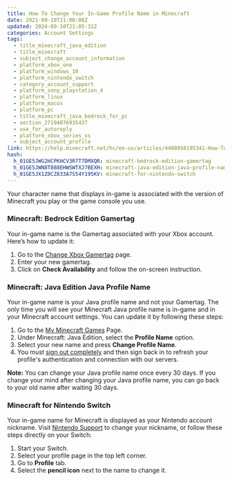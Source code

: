```yaml
---
title: How To Change Your In-Game Profile Name in Minecraft
date: 2021-09-10T21:08:08Z
updated: 2024-09-10T21:05:31Z
categories: Account Settings
tags:
  - title_minecraft_java_edition
  - title_minecraft
  - subject_change_account_information
  - platform_xbox_one
  - platform_windows_10
  - platform_nintendo_switch
  - category_account_support
  - platform_sony_playstation_4
  - platform_linux
  - platform_macos
  - platform_pc
  - title_minecraft_java_bedrock_for_pc
  - section_27194076935437
  - use_for_autoreply
  - platform_xbox_series_xs
  - subject_account_profile
link: https://help.minecraft.net/hc/en-us/articles/4408950195341-How-To-Change-Your-In-Game-Profile-Name-in-Minecraft
hash:
  h_01GE5JWG2HCPKHCV3R7T7DMXQR: minecraft-bedrock-edition-gamertag
  h_01GE5JWN8T888EHWSWTXJ7BEXH: minecraft-java-edition-java-profile-name
  h_01GE5JX1Z0CZ833A7S54Y195KV: minecraft-for-nintendo-switch
---
```


Your character name that displays in-game is associated with the version of Minecraft you play or the game console you use.

### Minecraft: Bedrock Edition Gamertag

Your in-game name is the Gamertag associated with your Xbox account. Here’s how to update it:

1.  Go to the [Change Xbox Gamertag](https://social.xbox.com/changegamertag) page.
2.  Enter your new gamertag.
3.  Click on **Check Availability** and follow the on-screen instruction.

### Minecraft: Java Edition Java Profile Name

Your in-game name is your Java profile name and not your Gamertag. The only time you will see your Minecraft Java profile name is in-game and in your Minecraft account settings. You can update it by following these steps:

1.  Go to the [My Minecraft Games](https://www.minecraft.net/en-us/login) Page.
2.  Under Minecraft: Java Edition, select the **Profile Name** option.
3.  Select your new name and press **Change Profile Name**.
4.  You must [sign out completely](../Account-Sign-In/How-to-Sign-Out-of-Minecraft.md) and then sign back in to refresh your profile's authentication and connection with our servers.

**Note:** You can change your Java profile name once every 30 days. If you change your mind after changing your Java profile name, you can go back to your old name after waiting 30 days.

### Minecraft for Nintendo Switch 

Your in-game name for Minecraft is displayed as your Nintendo account nickname. Visit [Nintendo Support](https://en-americas-support.nintendo.com/app/answers/detail/a_id/63086/~/how-to-change-nintendo-account-nickname) to change your nickname, or follow these steps directly on your Switch:

1.  Start your Switch.
2.  Select your profile page in the top left corner.
3.  Go to **Profile** tab.
4.  Select the **pencil icon** next to the name to change it.
